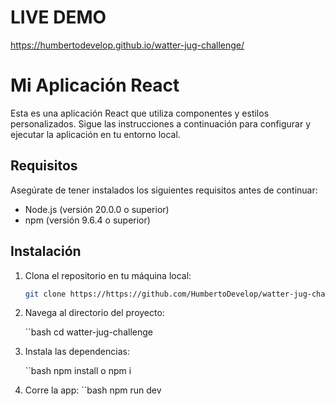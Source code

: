 # LIVE DEMO

https://humbertodevelop.github.io/watter-jug-challenge/

# Mi Aplicación React

Esta es una aplicación React que utiliza componentes y estilos personalizados. Sigue las instrucciones a continuación para configurar y ejecutar la aplicación en tu entorno local.

## Requisitos

Asegúrate de tener instalados los siguientes requisitos antes de continuar:

- Node.js (versión 20.0.0 o superior)
- npm (versión 9.6.4 o superior)

## Instalación

1. Clona el repositorio en tu máquina local:

   ```bash
   git clone https://https://github.com/HumbertoDevelop/watter-jug-challenge.git
   
2. Navega al directorio del proyecto:

    ``bash
    cd watter-jug-challenge

3. Instala las dependencias:

    ``bash
    npm install o npm i

4. Corre la app:
    ``bash
    npm run dev